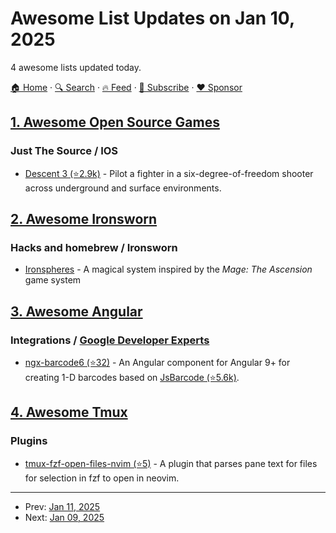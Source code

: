 # Awesome List Updates on Jan 10, 2025

4 awesome lists updated today.

[🏠 Home](/README.md) · [🔍 Search](https://www.trackawesomelist.com/search/) · [🔥 Feed](https://www.trackawesomelist.com/rss.xml) · [📮 Subscribe](https://trackawesomelist.us17.list-manage.com/subscribe?u=d2f0117aa829c83a63ec63c2f&id=36a103854c) · [❤️  Sponsor](https://github.com/sponsors/theowenyoung)



## [1. Awesome Open Source Games](/content/michelpereira/awesome-open-source-games/README.md)

### Just The Source / IOS

*   [Descent 3 (⭐2.9k)](https://github.com/DescentDevelopers/Descent3) - Pilot a fighter in a six-degree-of-freedom shooter across underground and surface environments.

## [2. Awesome Ironsworn](/content/Billiam/awesome-ironsworn/README.md)

### Hacks and homebrew / Ironsworn

*   [Ironspheres](https://neonpico.itch.io/ironspheres) - A magical system inspired by the *Mage: The Ascension* game system

## [3. Awesome Angular](/content/PatrickJS/awesome-angular/README.md)

### Integrations / [Google Developer Experts](https://developers.google.com/experts/all/technology/web-technologies)

*   [ngx-barcode6 (⭐32)](https://github.com/efgiese/ngx-barcode6) - An Angular component for Angular 9+ for creating 1-D barcodes based on [JsBarcode (⭐5.6k)](https://github.com/lindell/JsBarcode).

## [4. Awesome Tmux](/content/rothgar/awesome-tmux/README.md)

### Plugins

*   [tmux-fzf-open-files-nvim (⭐5)](https://github.com/Peter-McKinney/tmux-fzf-open-files-nvim) - A plugin that parses pane text for files for selection in fzf to open in neovim.

---

- Prev: [Jan 11, 2025](/content/2025/01/11/README.md)
- Next: [Jan 09, 2025](/content/2025/01/09/README.md)